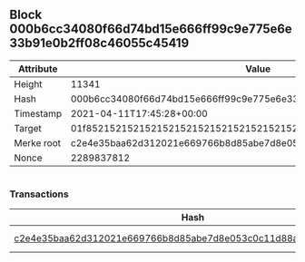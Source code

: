## Block 000b6cc34080f66d74bd15e666ff99c9e775e6e33b91e0b2ff08c46055c45419

Attribute | Value
--- | ---
Height | 11341
Hash | 000b6cc34080f66d74bd15e666ff99c9e775e6e33b91e0b2ff08c46055c45419
Timestamp | 2021-04-11T17:45:28+00:00
Target | 01f8521521521521521521521521521521521521521521521521521521521521
Merke root | c2e4e35baa62d312021e669766b8d85abe7d8e053c0c11d88a64653fe4fdac0c
Nonce | 2289837812

```

```

### Transactions

Hash | Amount
--- | ---
[c2e4e35baa62d312021e669766b8d85abe7d8e053c0c11d88a64653fe4fdac0c](c2e4e35baa62d312021e669766b8d85abe7d8e053c0c11d88a64653fe4fdac0c.md) | 10.00000000 SKEPTI 
